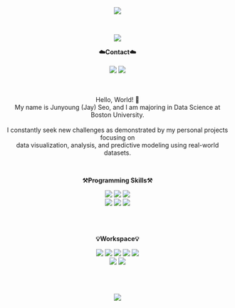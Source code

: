 <p align = "center">
<img src="https://capsule-render.vercel.app/api?type=slice&color=auto&height=200&section=header&text=Hello&desc=I'm%20Junyoung&fontSize=60&rotate=12&fontAlignY=25&fontAlign=75&descAlignY=43&descAlign=80&&animation=twinkling" />
</p>
<br>
<p align="center">
  <a href="https://hits.seeyoufarm.com"><img src="https://hits.seeyoufarm.com/api/count/incr/badge.svg?url=https%3A%2F%2Fgithub.com%2Fgoyoju&count_bg=%2379C83D&title_bg=%23555555&icon=&icon_color=%23E7E7E7&title=hits&edge_flat=false"/></a>
<p align="center">
    <Strong>☁️Contact☁️</Strong><br><br>
    <a href="mailto:goyoju@bu.edu" target="_blank"><img src="https://img.shields.io/badge/Gmail-D14836?style=for-the-badge&logo=gmail&logoColor=white"/></a>
    <a href="https://www.linkedin.com/in/junyoung-seo-goyo/" target="_blank"><img src = "https://img.shields.io/badge/LinkedIn-0077B5?style=for-the-badge&logo=linkedin&logoColor=white"></a>
    <br>
<br><br>
</p>


<p align="center">
Hello, World! 👐 <br>
My name is Junyoung (Jay) Seo, and I am majoring in Data Science at Boston University.<br><br>
I constantly seek new challenges as demonstrated by my personal projects focusing on<br>
data visualization, analysis, and predictive modeling using real-world datasets.<br>
</p>

<br>
<p align="center">
    <Strong>⚒️Programming Skills⚒️</Strong><br>
</p>

<p align="center" display="inline-block">
    <img src="https://img.shields.io/badge/Python-14354C?style=for-the-badge&logo=python&logoColor=white">
    <img src="https://img.shields.io/badge/MySQL-00000F?style=for-the-badge&logo=mysql&logoColor=white">
    <img src="https://img.shields.io/badge/Rust-000000?style=for-the-badge&logo=rust&logoColor=white"><br>
    <img src="https://img.shields.io/badge/C%2B%2B-00599C?style=for-the-badge&logo=c%2B%2B&logoColor=white">
    <img src="https://img.shields.io/badge/Java-ED8B00?style=for-the-badge&logo=openjdk&logoColor=white">
    <img src="https://img.shields.io/badge/HTML-239120?style=for-the-badge&logo=html5&logoColor=white">
</p><br>

<br>
<p align="center">
    <Strong>💡Workspace💡</Strong><br>
</p>

<p align="center" display="inline-block">
    <img src="https://img.shields.io/badge/NVIDIA-GTX4060ti-76B900?style=for-the-badge&logo=nvidia&logoColor=white">
    <img src="https://img.shields.io/badge/Anaconda-44A833?style=for-the-badge&logo=Anaconda&logoColor=white">
    <img src="https://img.shields.io/badge/Visual Studio-5C2D91?style=for-the-badge&logo=Visual Studio&logoColor=whit">
    <img src="https://img.shields.io/badge/WSL-0a97f5?style=for-the-badge&logo=linux&logoColor=white">
    <img src="https://img.shields.io/badge/Ubuntu-E95420?style=for-the-badge&logo=ubuntu&logoColor=white"><br>
    <img src="https://img.shields.io/badge/mac%20os-000000?style=for-the-badge&logo=apple&logoColor=white">
    <img src="https://img.shields.io/badge/Powershell-2CA5E0?style=for-the-badge&logo=powershell&logoColor=white">
</p><br>

<br>

<p align="center" display="inline-block">
<img src="https://github-readme-stats.vercel.app/api/top-langs/?username=goyoju&size_weight=0.1&count_weight=0.9&exclude_repo=Earthquake_Data_Visualization,goyoju.github.io&hide=html">
</p><br>

<br>

